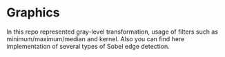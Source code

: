 # Graphics

In this repo represented gray-level transformation, usage of filters such as
minimum/maximum/median and kernel. Also you can find here implementation of several types of Sobel edge detection.